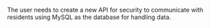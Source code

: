 The user needs to create a new API for security to communicate with residents using MySQL as the database for handling data.